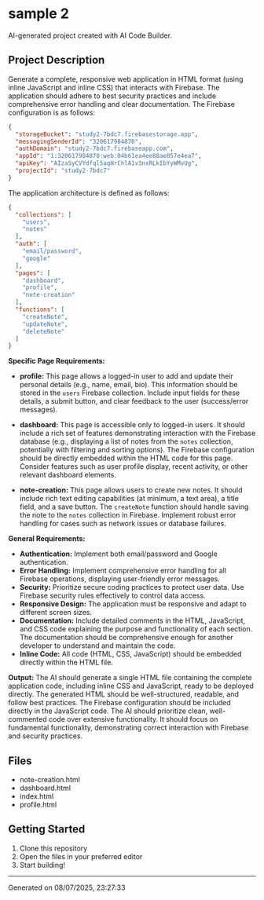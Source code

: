 # sample 2 

AI-generated project created with AI Code Builder.

## Project Description
Generate a complete, responsive web application in HTML format (using inline JavaScript and inline CSS) that interacts with Firebase. The application should adhere to best security practices and include comprehensive error handling and clear documentation.  The Firebase configuration is as follows:

```json
{
  "storageBucket": "study2-7bdc7.firebasestorage.app",
  "messagingSenderId": "320617984870",
  "authDomain": "study2-7bdc7.firebaseapp.com",
  "appId": "1:320617984870:web:04b61ea4ee88ae057e4ea7",
  "apiKey": "AIzaSyCVYdfql5aqHrChlA1v3nxRLkIbYyWMvUg",
  "projectId": "study2-7bdc7"
}
```

The application architecture is defined as follows:

```json
{
  "collections": [
    "users",
    "notes"
  ],
  "auth": [
    "email/password",
    "google"
  ],
  "pages": [
    "dashboard",
    "profile",
    "note-creation"
  ],
  "functions": [
    "createNote",
    "updateNote",
    "deleteNote"
  ]
}
```

**Specific Page Requirements:**

* **profile:** This page allows a logged-in user to add and update their personal details (e.g., name, email, bio).  This information should be stored in the `users` Firebase collection.  Include input fields for these details, a submit button, and clear feedback to the user (success/error messages).

* **dashboard:** This page is accessible only to logged-in users.  It should include a rich set of features demonstrating interaction with the Firebase database (e.g., displaying a list of notes from the `notes` collection, potentially with filtering and sorting options).  The Firebase configuration should be directly embedded within the HTML code for this page.  Consider features such as user profile display, recent activity, or other relevant dashboard elements.

* **note-creation:** This page allows users to create new notes.  It should include rich text editing capabilities (at minimum, a text area), a title field, and a save button. The `createNote` function should handle saving the note to the `notes` collection in Firebase.  Implement robust error handling for cases such as network issues or database failures.


**General Requirements:**

* **Authentication:** Implement both email/password and Google authentication.
* **Error Handling:** Implement comprehensive error handling for all Firebase operations, displaying user-friendly error messages.
* **Security:**  Prioritize secure coding practices to protect user data.  Use Firebase security rules effectively to control data access.
* **Responsive Design:** The application must be responsive and adapt to different screen sizes.
* **Documentation:** Include detailed comments in the HTML, JavaScript, and CSS code explaining the purpose and functionality of each section.  The documentation should be comprehensive enough for another developer to understand and maintain the code.
* **Inline Code:** All code (HTML, CSS, JavaScript) should be embedded directly within the HTML file.


**Output:**  The AI should generate a single HTML file containing the complete application code, including inline CSS and JavaScript, ready to be deployed directly.  The generated HTML should be well-structured, readable, and follow best practices.  The Firebase configuration should be included directly in the JavaScript code.  The AI should prioritize clean, well-commented code over extensive functionality.  It should focus on fundamental functionality, demonstrating correct interaction with Firebase and security practices.


## Files
- note-creation.html
- dashboard.html
- index.html
- profile.html

## Getting Started
1. Clone this repository
2. Open the files in your preferred editor
3. Start building!

---
Generated on 08/07/2025, 23:27:33
